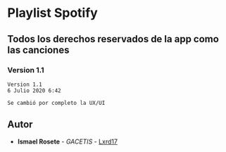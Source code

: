 # Playlist Spotify
## Todos los derechos reservados de la app como las canciones
### Version 1.1

```
Version 1.1
6 Julio 2020 6:42

Se cambió por completo la UX/UI

```
## Autor
* **Ismael Rosete** - *GACETIS* - [Lxrd17](https://github.com/Lxrd17)